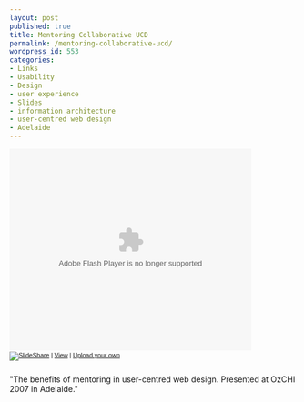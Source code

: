 ```yaml
---
layout: post
published: true
title: Mentoring Collaborative UCD
permalink: /mentoring-collaborative-ucd/
wordpress_id: 553
categories:
- Links
- Usability
- Design
- user experience
- Slides
- information architecture
- user-centred web design
- Adelaide
---
```



<div style="width:425px;text-align:left" id="__ss_183668"><object style="margin:0px" width="425" height="355"><param name="movie" value="http://static.slideshare.net/swf/ssplayer2.swf?doc=mentoring-collaborative-ucd-1196239576290266-4"/><param name="allowFullScreen" value="true"/><param name="allowScriptAccess" value="always"/><embed src="http://static.slideshare.net/swf/ssplayer2.swf?doc=mentoring-collaborative-ucd-1196239576290266-4" type="application/x-shockwave-flash" allowscriptaccess="always" allowfullscreen="true" width="425" height="355"></embed></object><div style="font-size:11px;font-family:tahoma,arial;height:26px;padding-top:2px;"><a href="http://www.slideshare.net/?src=embed"><img src="http://lh5.ggpht.com/-qOjJByF4CPk/UVl_fAJzQLI/AAAAAAAAFwI/Z_g02eoFXBw/logo-embd.png" style="border:0px none;margin-bottom:-5px" alt="SlideShare"/></a> | <a href="http://www.slideshare.net/PatrickKennedy/mentoring-collaborative-ucd" title="View 'Mentoring Collaborative UCD' on SlideShare">View</a> | <a href="http://www.slideshare.net/upload">Upload your own</a></div></div>


"The benefits of mentoring in user-centred web design. Presented at OzCHI 2007 in Adelaide."




